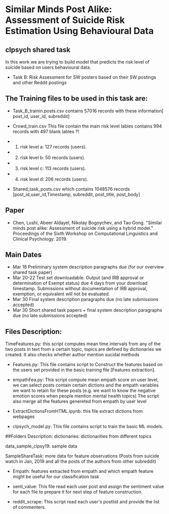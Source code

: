 # Similar Minds Post Alike: Assessment of Suicide Risk Estimation Using Behavioural Data
## clpsych shared task
In this work we are trying to build model that predicts the risk level of suicide based on users behavioural data. 
* Task B: Risk Assessment for SW posters based on their SW postings and other Reddit postings
## The Training files to be used in this task are:
* Task_B_trainin.posts.csv contains 57016 records with these information[ post_id, user_id, subreddit]
* Crowd_train.csv This file contain the main risk level lables contains 994 records with 497 blank lables ?!
* 1. risk level a: 127 records (users).
* 2. risk level b: 50 records (users).
* 3. risk level c: 113 records (users).
* 4. risk level d: 206 records (users). 

* Shared_task_posts.csv which contains 1048576 records [post_id,user_id,Timestamp, subreddit, post_title, post_body]

## Paper
* Chen, Lushi, Abeer Aldayel, Nikolay Bogoychev, and Tao Gong. "Similar minds post alike: Assessment of suicide risk using a hybrid model." Proceedings of the Sixth Workshop on Computational Linguistics and Clinical Psychology. 2019.
## Main Dates
* Mar 18     Preliminary system description paragraphs due (for our overview shared task paper)
* Mar 20-22  Test set downloadable. Output (and IRB approval or determination of Exempt status) due 4 days from your download timestamp.   Submissions without documentation of IRB approval, exemption, or equivalent will not be evaluated.
* Mar 30     Final system description paragraphs due (no late submissions accepted)
* Mar 30     Short shared task papers + final system description paragraphs due (no late submissions accepted)


## Files Description:
TimeFeatures.py: this script computes mean time intervals from any of the two posts in text from a certain topic, topics are defined by dictionaries we created. It also checks whether author mention sucidal methods

* Features.py: This file contains script to Construct the features based on the users set provided in the basic training file [Features extraction]. 

* empathFea.py: This script compute mean empath score on user level, we can select posts contain certain dictions and the empath variables we want to retain for these posts (e.g. we want to know the negative emotion scores when people mention mental health topics) The script also merge all the features genereted from empath by user level

* ExtractDictionsFromHTML.ipynb: this file extract dictions from webpages 

* clpsych_model.py: This file contains script to train the basic ML models. 

##Folders Description:
dictionaries: dictionarities from different topics

data_sample_clpsy19: sample data

SampleShareTask: more data for feature observations (Posts from suicide watch in Jan, 2019 and all the posts of the authors from other subreddit)

* Empath: features extracted from empath and which empath feature might be useful for our classification task

* senti_value: This file read each user post and assign the sentiment value for each file to prepare it for next step of feature construction.

*  	reddit_scrape: This script read each user's postlist and provide the list of commenters. 





